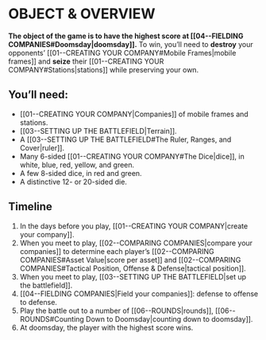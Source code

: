 # OBJECT & OVERVIEW
**The object of the game is to have the highest score at [[04--FIELDING COMPANIES#Doomsday|doomsday]].** To win, you’ll need to **destroy** your opponents’ [[01--CREATING YOUR COMPANY#Mobile Frames|mobile frames]] and **seize** their [[01--CREATING YOUR COMPANY#Stations|stations]] while preserving your own.
## You’ll need:
- [[01--CREATING YOUR COMPANY|Companies]] of mobile frames and stations.
- [[03--SETTING UP THE BATTLEFIELD|Terrain]].
- A [[03--SETTING UP THE BATTLEFIELD#The Ruler, Ranges, and Cover|ruler]].
- Many 6-sided [[01--CREATING YOUR COMPANY#The Dice|dice]], in white, blue, red, yellow, and green.
- A few 8-sided dice, in red and green.
- A distinctive 12- or 20-sided die.
## Timeline
1. In the days before you play, [[01--CREATING YOUR COMPANY|create your company]].
2. When you meet to play, [[02--COMPARING COMPANIES|compare your companies]] to determine each player’s [[02--COMPARING COMPANIES#Asset Value|score per asset]] and [[02--COMPARING COMPANIES#Tactical Position, Offense & Defense|tactical position]].
3. When you meet to play, [[03--SETTING UP THE BATTLEFIELD|set up the battlefield]].
4. [[04--FIELDING COMPANIES|Field your companies]]: defense to offense to defense.
5. Play the battle out to a number of [[06--ROUNDS|rounds]], [[06--ROUNDS#Counting Down to Doomsday|counting down to doomsday]].
6. At doomsday, the player with the highest score wins.